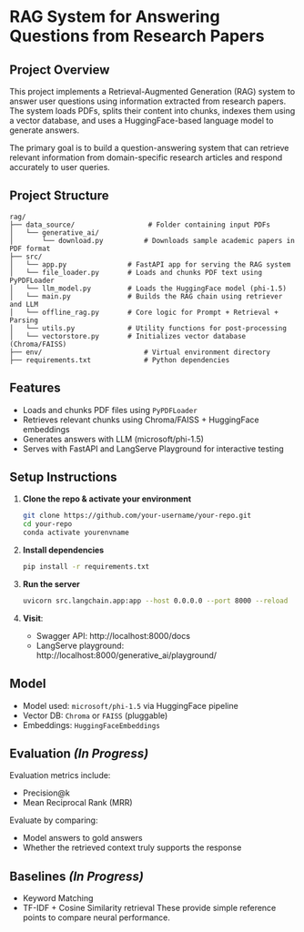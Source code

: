 # RAG System for Answering Questions from Research Papers

## Project Overview
This project implements a Retrieval-Augmented Generation (RAG) system to answer user questions using information extracted from research papers. The system loads PDFs, splits their content into chunks, indexes them using a vector database, and uses a HuggingFace-based language model to generate answers.

The primary goal is to build a question-answering system that can retrieve relevant information from domain-specific research articles and respond accurately to user queries.

## Project Structure
```
rag/
├── data_source/                  # Folder containing input PDFs 
│   └── generative_ai/
│       └── download.py          # Downloads sample academic papers in PDF format
├── src/
│   └── app.py               # FastAPI app for serving the RAG system
│   └── file_loader.py       # Loads and chunks PDF text using PyPDFLoader
│   └── llm_model.py         # Loads the HuggingFace model (phi-1.5)
│   └── main.py              # Builds the RAG chain using retriever and LLM
│   └── offline_rag.py       # Core logic for Prompt + Retrieval + Parsing
│   └── utils.py             # Utility functions for post-processing
│   └── vectorstore.py       # Initializes vector database (Chroma/FAISS)
├── env/                         # Virtual environment directory
├── requirements.txt             # Python dependencies
```

## Features
- Loads and chunks PDF files using `PyPDFLoader`
- Retrieves relevant chunks using Chroma/FAISS + HuggingFace embeddings
- Generates answers with LLM (microsoft/phi-1.5)
- Serves with FastAPI and LangServe Playground for interactive testing

## Setup Instructions
1. **Clone the repo & activate your environment**
   ```bash
   git clone https://github.com/your-username/your-repo.git
   cd your-repo
   conda activate yourenvname
   ```

2. **Install dependencies**
   ```bash
   pip install -r requirements.txt
   ```

3. **Run the server**
   ```bash
   uvicorn src.langchain.app:app --host 0.0.0.0 --port 8000 --reload
   ```

4. **Visit**:
   - Swagger API: http://localhost:8000/docs
   - LangServe playground: http://localhost:8000/generative_ai/playground/

## Model
- Model used: `microsoft/phi-1.5` via HuggingFace pipeline
- Vector DB: `Chroma` or `FAISS` (pluggable)
- Embeddings: `HuggingFaceEmbeddings`

## Evaluation _(In Progress)_
Evaluation metrics include:
- Precision@k
- Mean Reciprocal Rank (MRR)

Evaluate by comparing:
- Model answers to gold answers
- Whether the retrieved context truly supports the response

## Baselines _(In Progress)_
- Keyword Matching
- TF-IDF + Cosine Similarity retrieval
These provide simple reference points to compare neural performance.




